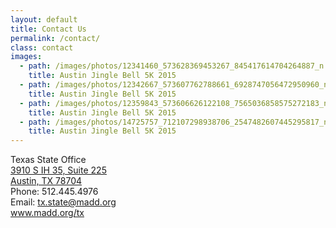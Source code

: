 ```yaml
---
layout: default
title: Contact Us
permalink: /contact/
class: contact
images:
  - path: /images/photos/12341460_573628369453267_845417614704264887_n.jpg
    title: Austin Jingle Bell 5K 2015
  - path: /images/photos/12342667_573607762788661_6928747056472950960_n.jpg
    title: Austin Jingle Bell 5K 2015
  - path: /images/photos/12359843_573606626122108_7565036858575272183_n.jpg
    title: Austin Jingle Bell 5K 2015
  - path: /images/photos/14725757_712107298938706_2547482607445295817_n.jpg
    title: Austin Jingle Bell 5K 2015
---
```


<p>Texas State Office<br>
<a href="https://www.google.com/maps/place/3910+S+IH+35+Frontage+Rd+%23225,+Austin,+TX+78704/@30.2192312,-97.7530266,17z/data=!3m1!4b1!4m5!3m4!1s0x8644b48f96e81bd1:0x911ea4d512b4c0f4!8m2!3d30.2192312!4d-97.7508379">3910 S IH 35, Suite 225<br>
Austin, TX 78704</a><br>
Phone: 512.445.4976<br>
Email: <a href="mailto:tx.state@madd.org">tx.state@madd.org</a><br>
<a href="http://www.madd.org/tx">www.madd.org/tx</a>
